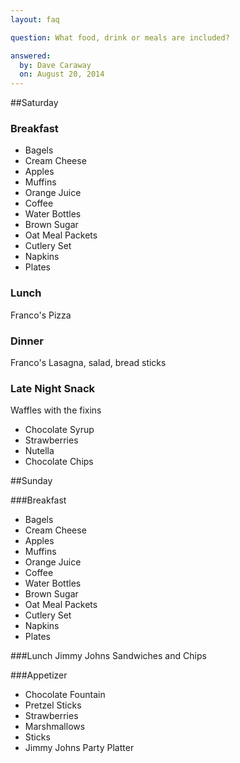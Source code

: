 ```yaml
---
layout: faq

question: What food, drink or meals are included?

answered:
  by: Dave Caraway
  on: August 20, 2014
---
```

##Saturday

### Breakfast
* Bagels
* Cream Cheese
* Apples
* Muffins
* Orange Juice
* Coffee
* Water Bottles
* Brown Sugar
* Oat Meal Packets
* Cutlery Set
* Napkins
* Plates

### Lunch
Franco's Pizza

### Dinner
Franco's Lasagna, salad, bread sticks

### Late Night Snack
Waffles with the fixins

* Chocolate Syrup
* Strawberries
* Nutella
* Chocolate Chips

##Sunday

###Breakfast
* Bagels
* Cream Cheese
* Apples
* Muffins
* Orange Juice
* Coffee
* Water Bottles
* Brown Sugar
* Oat Meal Packets
* Cutlery Set
* Napkins
* Plates

###Lunch
Jimmy Johns Sandwiches and Chips

###Appetizer
* Chocolate Fountain
* Pretzel Sticks
* Strawberries
* Marshmallows
* Sticks
* Jimmy Johns Party Platter